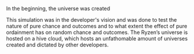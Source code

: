 In the beginning, the universe was created 

This simulation was in the developer's vision and was done to test the nature of pure chance and outcomes and to what extent the effect of pure ordainment has on random chance and outcomes. The Ryzen’s universe is hosted on a hive cloud, which hosts an unfathomable amount of universes created and dictated by other developers. 

